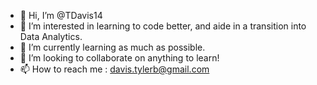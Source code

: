 - 👋 Hi, I’m @TDavis14
- 👀 I’m interested in learning to code better, and aide in a transition into Data Analytics.
- 🌱 I’m currently learning as much as possible.
- 💞️ I’m looking to collaborate on anything to learn!
- 📫 How to reach me : davis.tylerb@gmail.com

<!---
TDavis14/TDavis14 is a ✨ special ✨ repository because its `README.md` (this file) appears on your GitHub profile.
You can click the Preview link to take a look at your changes.
--->

